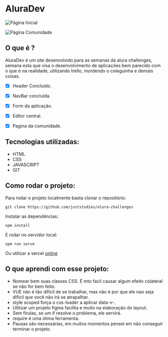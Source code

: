# AluraDev

![Página Inicial](https://i.imgur.com/Hw9RxQF.png)

![Página Comunidade](https://i.imgur.com/3PgnMKu.png)

## O que é ?

AluraDev é um site desenvolvido para as semanas da alura challenges, semana esta que visa o desenvolvimento de aplicações bem parecido com o que é na realidade, utilizando trello, mordendo o coleguinha e demais coisas.

 - [x] Header Concluído.
 - [x] NavBar concluída.
 - [x] Form da aplicação.
 - [x] Editor central.
 - [x] Pagina da comunidade.


## Tecnologias utilizadas:

 - HTML
 - CSS
 - JAVASCRIPT
 - GIT

## Como rodar o projeto:

Para rodar o projeto localmente basta clonar o repositório:

`git clone https://github.com/juststudies/alura-challenges`

Instalar as dependências:

`npm install`

E rodar no servidor local:

`npm run serve`

Ou utilizar a vercel [online](https://alura-challenges-hrvkxbx4g-juststudies.vercel.app/)

## O que aprendi com esse projeto:

- Nomear bem suas classes CSS. É mto facil causar algum efeito colateral se não for bem feito.
- VUE não é tão difícil de se trabalhar, mas não é por que ele nao seja dificil que você não irá se atrapalhar.
- style scoped força o css-loader a aplicar data-v-<numHex>.
- Utilizar um projeto figma facilita e muito na elaboração do layout.
- Sem firulas, se um if resolve o problema, ele servirá.
- require é uma ótima ferramenta.
- Pausas são necessárias, em muitos momentos pensei em não conseguir terminar o projeto.
